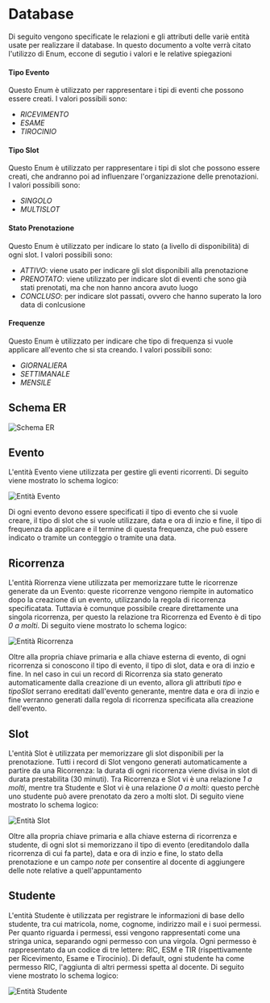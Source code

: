 # Database
Di seguito vengono specificate le relazioni e gli attributi delle variè entità usate per realizzare il database. In questo documento a volte verrà citato l'utilizzo di Enum, eccone di segutio i valori e le relative spiegazioni

#### Tipo Evento
Questo Enum è utilizzato per rappresentare i tipi di eventi che possono essere creati. I valori possibili sono:
- *RICEVIMENTO*
- *ESAME*
- *TIROCINIO* 

#### Tipo Slot
Questo Enum è utilizzato per rappresentare i tipi di slot che possono essere creati, che andranno poi ad influenzare l'organizzazione delle prenotazioni. I valori possibili sono:
- *SINGOLO*
- *MULTISLOT* 

#### Stato Prenotazione
Questo Enum è utilizzato per indicare lo stato (a livello di disponibilità) di ogni slot. I valori possibili sono:
- *ATTIVO*: viene usato per indicare gli slot disponibili alla prenotazione
- *PRENOTATO*: viene utilizzato per indicare slot di eventi che sono già stati prenotati, ma che non hanno ancora avuto luogo
- *CONCLUSO*: per indicare slot passati, ovvero che hanno superato la loro data di conlcusione

#### Frequenze
Questo Enum è utilizzato per indicare che tipo di frequenza si vuole applicare all'evento che si sta creando. I valori possibili sono:
- *GIORNALIERA*
- *SETTIMANALE*
- *MENSILE*

## Schema ER
![Schema ER](SchemaER.png)  

## Evento
L'entità Evento viene utilizzata per gestire gli eventi ricorrenti. Di seguito viene mostrato lo schema logico:  
  
![Entità Evento](Evento.png)  
  
Di ogni evento devono essere specificati il tipo di evento che si vuole creare, il tipo di slot che si vuole utilizzare, data e ora di inzio e fine, il tipo di frequenza da applicare e il termine di questa frequenza, che può essere indicato o tramite un conteggio o tramite una data.

## Ricorrenza
L'entità Riorrenza viene utilizzata per memorizzare tutte le ricorrenze generate da un Evento: queste ricorrenze vengono riempite in automatico dopo la creazione di un evento, utilizzando la regola di ricorrenza specificatata. Tuttavia è comunque possibile creare direttamente una singola ricorrenza, per questo la relazione tra Ricorrenza ed Evento è di tipo *0 a molti*. Di seguito viene mostrato lo schema logico:  
  
![Entità Ricorrenza](Ricorrenza.png)  
  
Oltre alla propria chiave primaria e alla chiave esterna di evento, di ogni ricorrenza si conoscono il tipo di evento, il tipo di slot, data e ora di inzio e fine. In nel caso in cui un record di Ricorrenza sia stato generato automaticamente dalla creazione di un evento, allora gli attributi *tipo* e *tipoSlot* serrano ereditati dall'evento generante, mentre data e ora di inzio e fine verranno generati dalla regola di ricorrenza specificata alla creazione dell'evento.

## Slot
L'entità Slot è utilizzata per memorizzare gli slot disponibili per la prenotazione. Tutti i record di Slot vengono generati automaticamente a partire da una Ricorrenza: la durata di ogni ricorrenza viene divisa in slot di durata prestabilita (30 minuti). Tra Ricorrenza e Slot vi è una relazione *1 a molti*, mentre tra Studente e Slot vi è una relazione *0 a molti*: questo perchè uno studente può avere prenotato da zero a molti slot. Di seguito viene mostrato lo schema logico:  
  
![Entità Slot](Slot.png)  
  
Oltre alla propria chiave primaria e alla chiave esterna di ricorrenza e studente, di ogni slot si memorizzano il tipo di evento (ereditandolo dalla ricorrenza di cui fa parte), data e ora di inzio e fine, lo stato della prenotazione e un campo *note* per consentire al docente di aggiungere delle note relative a quell'appuntamento

## Studente
L'entità Studente è utilizzata per registrare le informazioni di base dello studente, tra cui matricola, nome, cognome, indirizzo mail e i suoi permessi.  
Per quanto riguarda i permessi, essi vengono rappresentati come una stringa unica, separando ogni permesso con una virgola. Ogni permesso è rappresentato da un codice di tre lettere: RIC, ESM e TIR (rispettivamente per Ricevimento, Esame e Tirocinio). Di default, ogni studente ha come permesso RIC, l'aggiunta di altri permessi spetta al docente. Di seguito viene mostrato lo schema logico:  
  
![Entità Studente](Studente.png)
